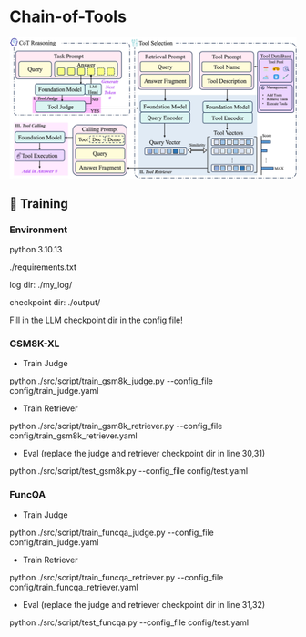 # Chain-of-Tools

![](assets/CoTools.jpg)

## 🚀 Training

### Environment

python 3.10.13

./requirements.txt

log dir: ./my_log/

checkpoint dir: ./output/

Fill in the LLM checkpoint dir in the config file!

### GSM8K-XL

- Train Judge

python ./src/script/train_gsm8k_judge.py --config_file config/train_judge.yaml

- Train Retriever

python ./src/script/train_gsm8k_retriever.py --config_file config/train_gsm8k_retriever.yaml

- Eval (replace the judge and retriever checkpoint dir in line 30,31)

python ./src/script/test_gsm8k.py --config_file config/test.yaml

### FuncQA

- Train Judge

python ./src/script/train_funcqa_judge.py --config_file config/train_judge.yaml

- Train Retriever

python ./src/script/train_funcqa_retriever.py --config_file config/train_funcqa_retriever.yaml

- Eval (replace the judge and retriever checkpoint dir in line 31,32)

python ./src/script/test_funcqa.py --config_file config/test.yaml